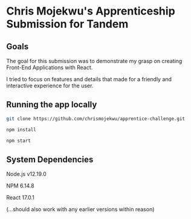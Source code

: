 # Chris Mojekwu's Apprenticeship Submission for Tandem

## Goals
The goal for this submission was to demonstrate my grasp on creating Front-End Applications with React.

I tried to focus on features and details that made for a friendly and interactive experience for the user.

## Running the app locally
```bash
git clone https://github.com/chrismojekwu/apprentice-challenge.git
```

```bash
npm install
```

```bash
npm start
```

## System Dependencies
Node.js v12.19.0

NPM 6.14.8

React 17.0.1

(...should also work with any earlier versions within reason)




